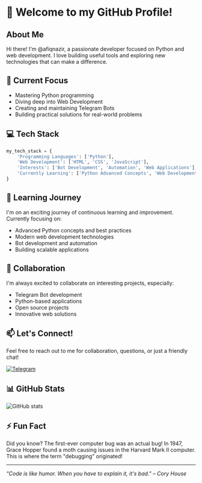 # 👋 Welcome to my GitHub Profile!

## About Me
Hi there! I'm @afiqnazir, a passionate developer focused on Python and web development. I love building useful tools and exploring new technologies that can make a difference.

## 🔭 Current Focus
- Mastering Python programming
- Diving deep into Web Development
- Creating and maintaining Telegram Bots
- Building practical solutions for real-world problems

## 💻 Tech Stack
```python
my_tech_stack = {
    'Programming Languages': ['Python'],
    'Web Development': ['HTML', 'CSS', 'JavaScript'],
    'Interests': ['Bot Development', 'Automation', 'Web Applications'],
    'Currently Learning': ['Python Advanced Concepts', 'Web Development Frameworks']
}
```

## 🌱 Learning Journey
I'm on an exciting journey of continuous learning and improvement. Currently focusing on:
- Advanced Python concepts and best practices
- Modern web development technologies
- Bot development and automation
- Building scalable applications

## 💞️ Collaboration
I'm always excited to collaborate on interesting projects, especially:
- Telegram Bot development
- Python-based applications
- Open source projects
- Innovative web solutions

## 📫 Let's Connect!
Feel free to reach out to me for collaboration, questions, or just a friendly chat!

[![Telegram](https://img.shields.io/badge/Telegram-2CA5E0?style=for-the-badge&logo=telegram&logoColor=white)](https://telegram.me/mrxisback)

## 📊 GitHub Stats
![GitHub stats](https://github-readme-stats.vercel.app/api?username=afiqnazir&show_icons=true&theme=radical)

## ⚡ Fun Fact
Did you know? The first-ever computer bug was an actual bug! In 1947, Grace Hopper found a moth causing issues in the Harvard Mark II computer. This is where the term "debugging" originated!

---
*"Code is like humor. When you have to explain it, it's bad." – Cory House*
